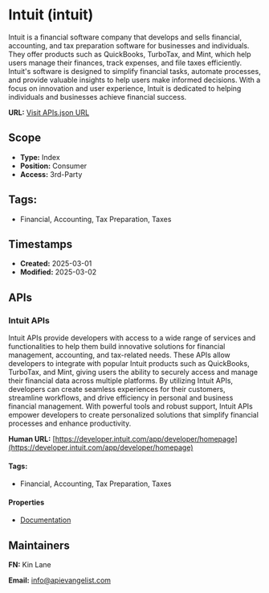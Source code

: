 # Intuit (intuit)
Intuit is a financial software company that develops and sells financial, accounting, and tax preparation software for businesses and individuals. They offer products such as QuickBooks, TurboTax, and Mint, which help users manage their finances, track expenses, and file taxes efficiently. Intuit's software is designed to simplify financial tasks, automate processes, and provide valuable insights to help users make informed decisions. With a focus on innovation and user experience, Intuit is dedicated to helping individuals and businesses achieve financial success.

**URL:** [Visit APIs.json URL](https://raw.githubusercontent.com/api-evangelist/intuit/refs/heads/main/apis.yml)

## Scope

- **Type:** Index 
- **Position:** Consumer 
- **Access:** 3rd-Party 

## Tags:

 - Financial, Accounting, Tax Preparation, Taxes

## Timestamps

- **Created:** 2025-03-01 
- **Modified:** 2025-03-02 

## APIs

### Intuit APIs
Intuit APIs provide developers with access to a wide range of services and functionalities to help them build innovative solutions for financial management, accounting, and tax-related needs. These APIs allow developers to integrate with popular Intuit products such as QuickBooks, TurboTax, and Mint, giving users the ability to securely access and manage their financial data across multiple platforms. By utilizing Intuit APIs, developers can create seamless experiences for their customers, streamline workflows, and drive efficiency in personal and business financial management. With powerful tools and robust support, Intuit APIs empower developers to create personalized solutions that simplify financial processes and enhance productivity.

**Human URL:** [https://developer.intuit.com/app/developer/homepage](https://developer.intuit.com/app/developer/homepage)


#### Tags:

 - Financial, Accounting, Tax Preparation, Taxes

#### Properties

- [Documentation](https://developer.intuit.com/app/developer/homepage)

## Maintainers

**FN:** Kin Lane

**Email:** info@apievangelist.com

